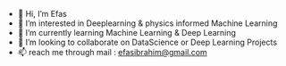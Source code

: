 - 👋 Hi, I’m Efas
- 👀 I’m interested in Deeplearning & physics informed Machine Learning
- 🌱 I’m currently learning Machine Learning & Deep Learning
- 💞️ I’m looking to collaborate on DataScience or Deep Learning Projects
- 📫 reach me through mail : efasibrahim@gmail.com


<!---
MUH-EFAS-P/MUH-EFAS-P is a ✨ special ✨ repository because its `README.md` (this file) appears on your GitHub profile.
You can click the Preview link to take a look at your changes.
--->
